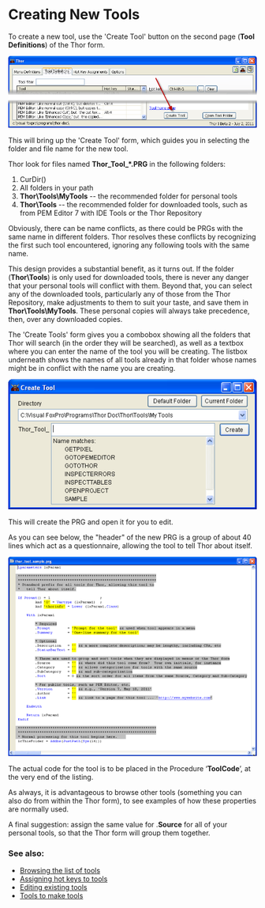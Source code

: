 ﻿Creating New Tools
===

To create a new tool, use the 'Create Tool' button on the second page (**Tool Definitions**) of the Thor form. 

 
![](Images\Thor_creating_new_tools_createtoolbutton.png)

This will bring up the 'Create Tool' form, which guides you in selecting the folder and file name for the new tool. 

Thor look for files named **Thor_Tool_*.PRG** in the following folders:
  
1.  CurDir()  
1. All folders in your path
1. **Thor\Tools\MyTools** -- the recommended folder for personal tools
1. **Thor\Tools** -- the recommended folder for downloaded tools, such as from PEM Editor 7 with IDE Tools or the Thor Repository 
 
<!--- TBL: Previous: Links to PEME and Thor repository, wrong in old source --->
  
Obviously, there can be name conflicts, as there could be PRGs with the same name in different folders. Thor resolves these conflicts by recognizing the first such tool encountered, ignoring any following tools with the same name. 

This design provides a substantial benefit, as it turns out. If the folder (**Thor\Tools**) is only used for downloaded tools, there is never any danger that your personal tools will conflict with them. Beyond that, you can select any of the downloaded tools, particularly any of those from the Thor Repository, make adjustments to them to suit your taste, and save them in **Thor\Tools\MyTools**. These personal copies will always take precedence, then, over any downloaded copies. 

The 'Create Tools' form gives you a combobox showing all the folders that Thor will search (in the order they will be searched), as well as a textbox where you can enter the name of the tool you will be creating. The listbox underneath shows the names of all tools already in that folder whose names might be in conflict with the name you are creating. 

![](Images/Thor_creating_new_tools_createtoolform1.png)

This will create the PRG and open it for you to edit. 

As you can see below, the "header" of the new PRG is a group of about 40 lines which act as a questionnaire, allowing the tool to tell Thor about itself. 

![](Images/Thor_creating_new_tools_sampletoolheader.png) 

The actual code for the tool is to be placed in the Procedure ‘**ToolCode**’, at the very end of the listing.

As always, it is advantageous to browse other tools (something you can also do from within the Thor form), to see examples of how these properties are normally used. 

A final suggestion: assign the same value for .**Source** for all of your personal tools, so that the Thor form will group them together. 

### See also:

* [Browsing the list of tools](Thor_browsing_tools.md)  
* [Assigning hot keys to tools](Thor_assign_tool_hot_keys.md)
* [Editing existing tools](Thor_editing_existing_tools.md) 
* [Tools to make tools](Thor_tools_making_tools.md)

